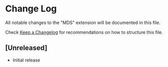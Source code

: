 # Change Log

All notable changes to the "MDS" extension will be documented in this file.

Check [Keep a Changelog](http://keepachangelog.com/) for recommendations on how to structure this file.

## [Unreleased]

- Initial release